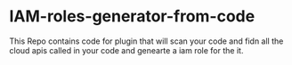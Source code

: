# IAM-roles-generator-from-code
This Repo contains code for plugin that will scan your code and fidn all the cloud apis called in your code and genearte a iam role for the it.
